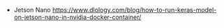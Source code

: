 - Jetson Nano https://www.dlology.com/blog/how-to-run-keras-model-on-jetson-nano-in-nvidia-docker-container/
